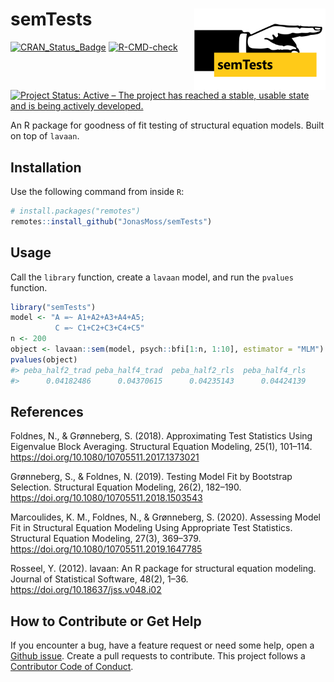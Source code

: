 
<!-- README.md is generated from README.Rmd. Please edit that file -->

# semTests <img src="man/figures/logo.png" align="right" width="210" height="130" />

[![CRAN_Status_Badge](https://www.r-pkg.org/badges/version/semTests)](https://cran.r-project.org/package=semTests)
[![R-CMD-check](https://github.com/JonasMoss/semTests/actions/workflows/R-CMD-check.yaml/badge.svg)](https://github.com/JonasMoss/semTests/actions/workflows/R-CMD-check.yaml)
[![Project Status: Active – The project has reached a stable, usable
state and is being actively
developed.](https://www.repostatus.org/badges/latest/active.svg)](https://www.repostatus.org/#active)

An R package for goodness of fit testing of structural equation models.
Built on top of `lavaan`.

## Installation

Use the following command from inside `R`:

``` r
# install.packages("remotes")
remotes::install_github("JonasMoss/semTests")
```

## Usage

Call the `library` function, create a `lavaan` model, and run the
`pvalues` function.

``` r
library("semTests")
model <- "A =~ A1+A2+A3+A4+A5;
          C =~ C1+C2+C3+C4+C5"
n <- 200
object <- lavaan::sem(model, psych::bfi[1:n, 1:10], estimator = "MLM")
pvalues(object)
#> peba_half2_trad peba_half4_trad  peba_half2_rls  peba_half4_rls 
#>      0.04182486      0.04370615      0.04235143      0.04424139
```

## References

Foldnes, N., & Grønneberg, S. (2018). Approximating Test Statistics
Using Eigenvalue Block Averaging. Structural Equation Modeling, 25(1),
101–114. <https://doi.org/10.1080/10705511.2017.1373021>

Grønneberg, S., & Foldnes, N. (2019). Testing Model Fit by Bootstrap
Selection. Structural Equation Modeling, 26(2), 182–190.
<https://doi.org/10.1080/10705511.2018.1503543>

Marcoulides, K. M., Foldnes, N., & Grønneberg, S. (2020). Assessing
Model Fit in Structural Equation Modeling Using Appropriate Test
Statistics. Structural Equation Modeling, 27(3), 369–379.
<https://doi.org/10.1080/10705511.2019.1647785>

Rosseel, Y. (2012). lavaan: An R package for structural equation
modeling. Journal of Statistical Software, 48(2), 1–36.
<https://doi.org/10.18637/jss.v048.i02>

## How to Contribute or Get Help

If you encounter a bug, have a feature request or need some help, open a
[Github issue](https://github.com/JonasMoss/semTests/issues). Create a
pull requests to contribute. This project follows a [Contributor Code of
Conduct](https://www.contributor-covenant.org/version/1/4/code-of-conduct.md).
